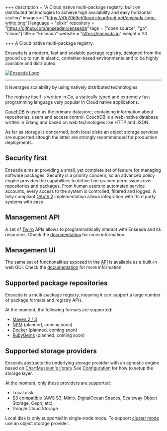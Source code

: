 +++
description = "A Cloud native multi-package registry, built on distributed technologies to achieve high availability and easy horizontal scaling"
images = ["https://d1r70b9eh1brae.cloudfront.net/enseada-logo-white.png"]
language = "elixir"
repository = "https://github.com/enseadaio/enseada"
tags = ["open source", "go", "cloud"]
title = "Enseada"
website = "https://enseada.io"
weight = 20

+++
A Cloud native multi-package registry.

Enseada is a modern, fast and scalable package registry, designed from the ground up
to run in elastic, container-based environments and to be highly available and distributed.

[![Enseada Logo](https://raw.githubusercontent.com/enseadaio/enseada/develop/.github/logo-white.png)](https://enseada.io)

---

It leverages scalability by using natively distributed technologies

The registry itself is written in [Go](https://golang.org), a statically typed and extremely fast programming language very popular in Cloud native applications.

[CouchDB](https://couchdb.apache.org/) is used as the primary datastore, containing information about
repositories, users and access control. CouchDB is a web-native database written in Erlang and based on web technologies like HTTP and JSON.

As far as storage is concerned, both local disks an object storage services are supported altough the latter are strongly recommended for production deployments.

## Security first

Enseada aims at providing a small, yet complete set of feature for managing software packages.
Security is a priority concern, so an advanced policy engine provides the capabilities to define fine grained permissions over repositories and packages. From human users to automated service accounts, every access to the system is controlled, filtered and logged. A fully compliant [OAuth 2](https://auth0.com/docs/protocols/oauth2) implementation allows integration with third party systems with ease.

## Management API

A set of [Twirp](https://twitchtv.github.io/twirp) APIs allows to programmatically interact with Enseada and its resources. Check the [documentation](https://docs.enseada.io/developers/apis.html) for more information.

## Management UI

The same set of functionalities exposed in the [API](#management-api) is available as a built-in web GUI. Check the [documentation](https://docs.enseada.io/users/ui.html) for more information.

## Supported package repositories

Enseada is a multi-package registry, meaning it can support a large number of package formats and registry APIs.

At the moment, the following formats are supported:

- [Maven 2 / 3](https://maven.apache.org/guides/introduction/introduction-to-repositories.html)
- [NPM](https://github.com/npm/registry/blob/master/docs/REGISTRY-API.md) (planned, coming soon)
- [Docker](https://docs.docker.com/registry/spec/api/) (planned, coming soon)
- [RubyGems](https://rubygems.org) (planned, coming soon)

## Supported storage providers

Enseada abstracts the underlying storage provider with an agnostic engine based on [ChartMuseum's library](https://github.com/chartmuseum/storage)
See [Configuration](#configuration) for how to setup the storage layer.

At the moment, only these providers are supported:

- Local disk
- S3 compatible (AWS S3, Minio, DigitalOcean Spaces, Scaleway Object Storage, Ceph, etc)
- Google Cloud Storage

Local disk is only supported in single-node mode. To support [cluster mode](#cluster-mode) use an object storage provider.